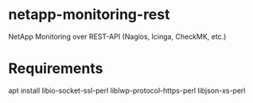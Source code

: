 # netapp-monitoring-rest
NetApp Monitoring over REST-API (Nagios, Icinga, CheckMK, etc.)



# Requirements 

 apt install libio-socket-ssl-perl liblwp-protocol-https-perl libjson-xs-perl

